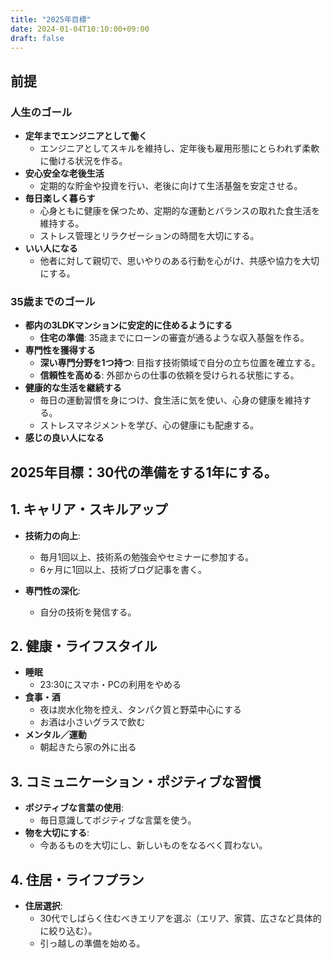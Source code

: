 ```yaml
---
title: "2025年目標"
date: 2024-01-04T10:10:00+09:00
draft: false
---
```

<!--more-->
## 前提

### 人生のゴール
- **定年までエンジニアとして働く**
  - エンジニアとしてスキルを維持し、定年後も雇用形態にとらわれず柔軟に働ける状況を作る。
- **安心安全な老後生活**
  - 定期的な貯金や投資を行い、老後に向けて生活基盤を安定させる。
- **毎日楽しく暮らす**
  - 心身ともに健康を保つため、定期的な運動とバランスの取れた食生活を維持する。
  - ストレス管理とリラクゼーションの時間を大切にする。
- **いい人になる**
  - 他者に対して親切で、思いやりのある行動を心がけ、共感や協力を大切にする。

### 35歳までのゴール
- **都内の3LDKマンションに安定的に住めるようにする**
  - **住宅の準備**: 35歳までにローンの審査が通るような収入基盤を作る。
- **専門性を獲得する**
  - **深い専門分野を1つ持つ**: 目指す技術領域で自分の立ち位置を確立する。
  - **信頼性を高める**: 外部からの仕事の依頼を受けられる状態にする。
- **健康的な生活を継続する**
  - 毎日の運動習慣を身につけ、食生活に気を使い、心身の健康を維持する。
  - ストレスマネジメントを学び、心の健康にも配慮する。
- **感じの良い人になる** 

## 2025年目標：30代の準備をする1年にする。

## 1. キャリア・スキルアップ
- **技術力の向上**:
  - 毎月1回以上、技術系の勉強会やセミナーに参加する。
  - 6ヶ月に1回以上、技術ブログ記事を書く。

- **専門性の深化**:
  - 自分の技術を発信する。

## 2. 健康・ライフスタイル
- **睡眠**
  - 23:30にスマホ・PCの利用をやめる
- **食事・酒**
  - 夜は炭水化物を控え、タンパク質と野菜中心にする
  - お酒は小さいグラスで飲む
- **メンタル／運動**
  - 朝起きたら家の外に出る

## 3. コミュニケーション・ポジティブな習慣
- **ポジティブな言葉の使用**:
  - 毎日意識してポジティブな言葉を使う。
- **物を大切にする**:
  - 今あるものを大切にし、新しいものをなるべく買わない。

## 4. 住居・ライフプラン
- **住居選択**:
  - 30代でしばらく住むべきエリアを選ぶ（エリア、家賃、広さなど具体的に絞り込む）。
  - 引っ越しの準備を始める。
